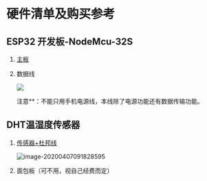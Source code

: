 # 硬件清单及购买参考

## ESP32 开发板-NodeMcu-32S

1. [主板](https://item.taobao.com/item.htm?spm=a1z09.2.0.0.16532e8dMaJpH8&id=548905088891&_u=7kpurogc2a1)

2. 数据线

   ![](https://tva1.sinaimg.cn/large/00831rSTgy1gdkxovje0zj30ku0ibq42.jpg)

   

   注意**：不能只用手机电源线，本线除了电源功能还有数据传输功能。

## DHT温湿度传感器

1. [传感器+杜邦线](https://detail.tmall.com/item.htm?id=41248630584&spm=a1z09.2.0.0.16532e8dMaJpH8&_u=7kpurog2abd&skuId=4287262470444)

   

   ![image-20200407091828595](https://tva1.sinaimg.cn/large/00831rSTgy1gdkxtmnoe5j30bw0bq79l.jpg)

   

2. 面包板（可不用，视自己经费而定）

